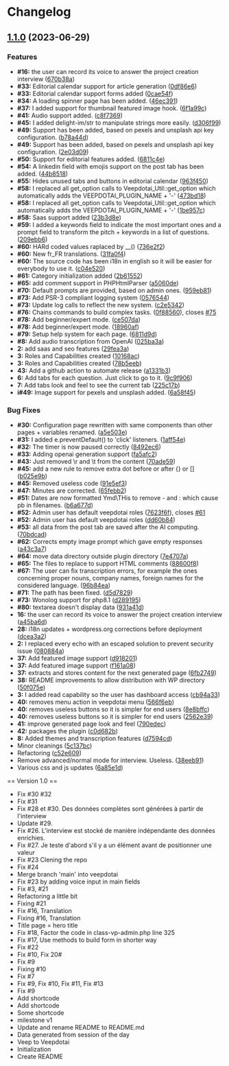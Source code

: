# Changelog

## [1.1.0](https://github.com/veepdotai/veepdotai/compare/v1.0.0...v1.1.0) (2023-06-29)


### Features

* **#16:** the user can record its voice to answer the project creation interview ([670b38a](https://github.com/veepdotai/veepdotai/commit/670b38af914174a3e882c9e4ef8f109f8182d5f5))
* **#33:** Editorial calendar support for article generation ([0df86e6](https://github.com/veepdotai/veepdotai/commit/0df86e6fa4b8ef2896d64ccdd972da511887d10b))
* **#33:** Editorial calendar support forms added ([0cae54f](https://github.com/veepdotai/veepdotai/commit/0cae54fdacf1abc6001876a014314f2b167e3ba3))
* **#34:** A loading spinner page has been added. ([46ec391](https://github.com/veepdotai/veepdotai/commit/46ec391e39782357d70d3972a8f7ada7e4eb934a))
* **#37:** I added support for thumbnail featured image hook. ([6f1a99c](https://github.com/veepdotai/veepdotai/commit/6f1a99ce9129bab248846a7e9a61f01a539bcc4a))
* **#41:** Audio support added. ([c8f7369](https://github.com/veepdotai/veepdotai/commit/c8f7369401aee7fc96eb90fe65cb9984880514bb))
* **#45:** I added delight-im/str to manipulate strings more easily. ([d306f99](https://github.com/veepdotai/veepdotai/commit/d306f99f2cb36e418a20282de99f3a83dc08230d))
* **#49:** Support has been added, based on pexels and unsplash api key configuration. ([b78a44d](https://github.com/veepdotai/veepdotai/commit/b78a44d75a51a4baa87cf6538226c6506d9cb3b5))
* **#49:** Support has been added, based on pexels and unsplash api key configuration. ([2e03d09](https://github.com/veepdotai/veepdotai/commit/2e03d09b5b51d8f3572f9152f3d55a6dde8f336a))
* **#50:** Support for editorial features added. ([6811c4e](https://github.com/veepdotai/veepdotai/commit/6811c4eab26adab43f0281081ee3a810a1e9bbfb))
* **#54:** A linkedin field with emojis support on the post tab has been added. ([44b8518](https://github.com/veepdotai/veepdotai/commit/44b8518c79c3e2de5310bddc3740df1aaee34511))
* **#55:** Hides unused tabs and buttons in editorial calendar ([963f450](https://github.com/veepdotai/veepdotai/commit/963f450a838831a1e3dae08602cd17a08cd1fce2))
* **#58:** I replaced all get_option calls to Veepdotai_Util::get_option which automatically adds the VEEPDOTAI_PLUGIN_NAME + '-' ([473bd18](https://github.com/veepdotai/veepdotai/commit/473bd1820389aa4602b0b187f995c607937612bc))
* **#58:** I replaced all get_option calls to Veepdotai_Util::get_option which automatically adds the VEEPDOTAI_PLUGIN_NAME + '-' ([1be957c](https://github.com/veepdotai/veepdotai/commit/1be957cdd363f83e7b634a428cf8c15765459373))
* **#58:** Saas support added ([23b3d8e](https://github.com/veepdotai/veepdotai/commit/23b3d8e13b8b3da17e8b5326c42f1954ac23c774))
* **#59:** I added a keywords field to indicate the most important ones and a prompt field to transform the pitch + keywords in a list of questions. ([209ebb6](https://github.com/veepdotai/veepdotai/commit/209ebb615169d8bcbdd032611aa4f2b0c0942506))
* **#60:** HARd coded values raplaced by __() ([736e2f2](https://github.com/veepdotai/veepdotai/commit/736e2f23890c2d12c5c4484a04789c6c19f12a56))
* **#60:** New fr_FR translations. ([31fa0f4](https://github.com/veepdotai/veepdotai/commit/31fa0f4ae1eb57829934cbce3d06a664ae6a9e93))
* **#60:** The source code has been i18n in english so it will be easier for everybody to use it. ([c04e520](https://github.com/veepdotai/veepdotai/commit/c04e520c9e66251ce40c5cb7fa2bbc44f166d372))
* **#61:** Category initialization added ([2b61552](https://github.com/veepdotai/veepdotai/commit/2b615525dced67617aacaac793380c9cec25b459))
* **#65:** add comment support in PHPHtmlParser ([a5060de](https://github.com/veepdotai/veepdotai/commit/a5060de690ee1c48b3d6999496478c9a7fa8ccdc))
* **#70:** Default prompts are provided, based on admin ones. ([959eb81](https://github.com/veepdotai/veepdotai/commit/959eb8110552fb8a2218663edc3f197c00e3361f))
* **#73:** Add PSR-3 compliant logging system ([0576544](https://github.com/veepdotai/veepdotai/commit/057654415cc9f8b69305e04473065b4956720a14))
* **#73:** Update log calls to reflect the new system. ([c2e5342](https://github.com/veepdotai/veepdotai/commit/c2e5342f226185b2f585a2e4f0990ec3c1ad4dea))
* **#76:** Chains commands to build complex tasks. ([0f88560](https://github.com/veepdotai/veepdotai/commit/0f8856072998942d4c1fd7a163dcf56b73d94f66)), closes [#75](https://github.com/veepdotai/veepdotai/issues/75)
* **#78:** Add beginner/expert mode. ([ce507da](https://github.com/veepdotai/veepdotai/commit/ce507da3adef72b2785b9f28ae1829e6327b04ee))
* **#78:** Add beginner/expert mode. ([18960af](https://github.com/veepdotai/veepdotai/commit/18960affd075d82dd41a92f1d9b887504525041f))
* **#79:** Setup help system for each page. ([6811d9d](https://github.com/veepdotai/veepdotai/commit/6811d9d3491eb1f07d004d800a32d7a88bbcfb43))
* **#8:** Add audio transcription from OpenAI ([025ba3a](https://github.com/veepdotai/veepdotai/commit/025ba3a16f7a65f5d1e929056ede63b7dc764b33))
* **2:** add saas and seo features ([29fea3a](https://github.com/veepdotai/veepdotai/commit/29fea3aae334a98d436cff24be8b0f44b5eae17f))
* **3:** Roles and Capabilities created ([10168ac](https://github.com/veepdotai/veepdotai/commit/10168acc4cbcf5ab007b18a715c73fc625133a23))
* **3:** Roles and Capabilities created ([78b5eeb](https://github.com/veepdotai/veepdotai/commit/78b5eeb98cfe32c0a4c0ffb59fe6a1e0f6a38724))
* **43:** Add a github action to automate release ([a1331b3](https://github.com/veepdotai/veepdotai/commit/a1331b327717c9bb74c456beccfaaa69c30f51f2))
* **6:** Add tabs for each question. Just click to go to it. ([9c9f906](https://github.com/veepdotai/veepdotai/commit/9c9f906a93ef900ef93dd7616784651de2b8c9b0))
* **7:** Add tabs look and feel to see the current tab ([225c17b](https://github.com/veepdotai/veepdotai/commit/225c17b0b0b9cb60c28b956e6cab0e8a188b9e88))
* **i#49:** Image support for pexels and unsplash added. ([6a58f45](https://github.com/veepdotai/veepdotai/commit/6a58f45dea94b6d4a6aecca7840f3175bb154d75))


### Bug Fixes

* **#30:** Configuration page rewritten with same components than other pages + variables renamed. ([a5e503e](https://github.com/veepdotai/veepdotai/commit/a5e503e79812c237371434d68e0c7459897d71d0))
* **#31:** I added e.preventDefault() to 'click' listeners. ([1aff54e](https://github.com/veepdotai/veepdotai/commit/1aff54e8765c4a0e188abe03bcd1abe113aacacd))
* **#32:** The timer is now paused correctly ([8492ec6](https://github.com/veepdotai/veepdotai/commit/8492ec61b7f88fc776670bf7a382719b86e6e284))
* **#33:** Adding openai generation support ([fa5afc2](https://github.com/veepdotai/veepdotai/commit/fa5afc24a93484c16578c57020348f209e6f7d55))
* **#43:** Just removed \r and \t from the content ([70ade59](https://github.com/veepdotai/veepdotai/commit/70ade599eb4f9a3b045df6933cda9689e27d26f4))
* **#45:** add a new rule to remove extra dot before or after {} or [] ([b025e9b](https://github.com/veepdotai/veepdotai/commit/b025e9bba539f56a2a669b79deb190b9807219e9))
* **#45:** Removed useless code ([91e5ef3](https://github.com/veepdotai/veepdotai/commit/91e5ef30305fe17c51172b692bc67bdf4f91799e))
* **#47:** Minutes are corrected. ([65febb2](https://github.com/veepdotai/veepdotai/commit/65febb204ff8043f5d212f30b797d9084abba53e))
* **#51:** Dates are now formatted Ymd\THis to remove - and : which cause pb in filenames. ([b6a677d](https://github.com/veepdotai/veepdotai/commit/b6a677d65fc76034019b2f49c010647d5c4339db))
* **#52:** Admin user has default veepdotai roles ([7623f6f](https://github.com/veepdotai/veepdotai/commit/7623f6ff1a78aac61d302f54e46776c2ddf8f950)), closes [#61](https://github.com/veepdotai/veepdotai/issues/61)
* **#52:** Admin user has default veepdotai roles ([dd60b84](https://github.com/veepdotai/veepdotai/commit/dd60b843846f0bfa1e689891bd849bf598849ced))
* **#53:** all data from the post tab are saved after the AI computing. ([70bdcad](https://github.com/veepdotai/veepdotai/commit/70bdcad6f41896057971a09dfbb77667617d9818))
* **#62:** Corrects empty image prompt which gave empty responses ([a43c3a7](https://github.com/veepdotai/veepdotai/commit/a43c3a7f60286a06bb7c49ddc8442fb0c5f4d62d))
* **#64:** move data directory outside plugin directory ([7e4707a](https://github.com/veepdotai/veepdotai/commit/7e4707a836125227378c8540c14656bc76fbe89c))
* **#65:** The files to replace to support HTML comments ([88600f8](https://github.com/veepdotai/veepdotai/commit/88600f81e6ccf230f0e0b835017a4f7d876faa38))
* **#67:** The user can fix transcription errors, for example the ones concerning proper nouns, company names, foreign names for the considered language. ([96b84ea](https://github.com/veepdotai/veepdotai/commit/96b84ea01ffc6fff4dc026be4c5cfaafa952d23a))
* **#71:** The path has been fixed. ([d5d7829](https://github.com/veepdotai/veepdotai/commit/d5d7829b44524435f0e818f7e554508841a3ce4f))
* **#73:** Wonolog support for php8.1 ([d289195](https://github.com/veepdotai/veepdotai/commit/d289195398989616606eee3f09a807a1ebefe6b5))
* **#80:** textarea doesn't display data ([931a41d](https://github.com/veepdotai/veepdotai/commit/931a41d91849d1b02ec28618c89d2169dd91fedd))
* **16:** the user can record its voice to answer the project creation interview ([a45ba6d](https://github.com/veepdotai/veepdotai/commit/a45ba6d50f1ea08ff5926210fbc176788e75d432))
* **28:** i18n updates + wordpress.org corrections before deployment ([dcea3a2](https://github.com/veepdotai/veepdotai/commit/dcea3a2f85535c3d6a34647684284a4a24bb37a4))
* **2:** I replaced every echo with an escaped solution to prevent security issue ([080884a](https://github.com/veepdotai/veepdotai/commit/080884acf76086ed6c46f44e79d090bb11e4d733))
* **37:** Add featured image support ([d918201](https://github.com/veepdotai/veepdotai/commit/d91820112836595aed1bb23b730348d89ab5aba5))
* **37:** Add featured image support ([f161a08](https://github.com/veepdotai/veepdotai/commit/f161a08b5892bdbbca21ebca187251d291f7feec))
* **37:** extracts and stores content for the next generated page ([6fb2749](https://github.com/veepdotai/veepdotai/commit/6fb2749653d93f54cb8ee82410e4b29068084475))
* **38:** README improvements to allow distribution with WP directory ([50f075e](https://github.com/veepdotai/veepdotai/commit/50f075e57ef48ce2a4ed33148be7ad0ab56d6eae))
* **3:** I added read capability so the user has dashboard access ([cb94a33](https://github.com/veepdotai/veepdotai/commit/cb94a331b018f97e4b7c8dd2e7afe5b7118d3eb9))
* **40:** removes menu action in veepdotai menu ([566f6eb](https://github.com/veepdotai/veepdotai/commit/566f6eb163ac4a91b7d002ab8936e30ab0990a91))
* **40:** removes useless buttons so it is simpler for end users ([8e8bffc](https://github.com/veepdotai/veepdotai/commit/8e8bffc09b7df6fe5287c90151158c2126e94e2e))
* **40:** removes useless buttons so it is simpler for end users ([2562e39](https://github.com/veepdotai/veepdotai/commit/2562e39a2e988083bd9854eda958d7517e152a15))
* **41:** improve generated page look and feel ([790edec](https://github.com/veepdotai/veepdotai/commit/790edec854556ed4e68cce7cd6a5f6295e04831b))
* **42:** packages the plugin ([c0d682b](https://github.com/veepdotai/veepdotai/commit/c0d682b6d8bb8b302a960b644d3439c63b9e439b))
* **8:** Added themes and transcription features ([d7594cd](https://github.com/veepdotai/veepdotai/commit/d7594cda4545b855dda67eaa689bb895b53a48b6))
* Minor cleanings ([5c137bc](https://github.com/veepdotai/veepdotai/commit/5c137bc52623affb2073cd14005ac52ff3bc0765))
* Refactoring ([c52e609](https://github.com/veepdotai/veepdotai/commit/c52e60980b9bb7b05c09e2f28abd9cdae8985bed))
* Remove advanced/normal mode for interview. Useless. ([38eeb91](https://github.com/veepdotai/veepdotai/commit/38eeb91fc706d8893bbe21c0d04f70517b371aaa))
* Various css and js updates ([6a85e1d](https://github.com/veepdotai/veepdotai/commit/6a85e1d2b2c061592c3ddae8f30bf0b1f3181946))

== Version 1.0 ==
* Fix #30 #32
* Fix #31
* Fix #28 et #30. Des données complètes sont générées à partir de l'interview
* Update #29.
* Fix #26. L'interview est stocké de manière indépendante des données enrichies.
* Fix #27. Je teste d'abord s'il y a un élément avant de positionner une valeur
* Fix #23 Clening the repo
* Fix #24
* Merge branch 'main' into veepdotai
* Fix #23 by adding voice input in main fields
* Fix #3, #21
* Refactoring a little bit
* Fixing #21
* Fix #16, Translation
* Fixing #16, Translation
* Title page = hero title
* Fix #18, Factor the code in class-vp-admin.php line 325
* Fix #17, Use methods to build form in shorter way
* Fix #22
* Fix #10, Fix 20#
* Fix #9
* Fixing #10
* Fix #7
* Fix #9, Fix #10, Fix #11, Fix #13
* Fix #9
* Add shortcode
* Add shortcode
* Some shortcode
* milestone v1
* Update and rename README to README.md
* Data generated from session of the day
* Veep to Veepdotai
* Initialization
* Create README
